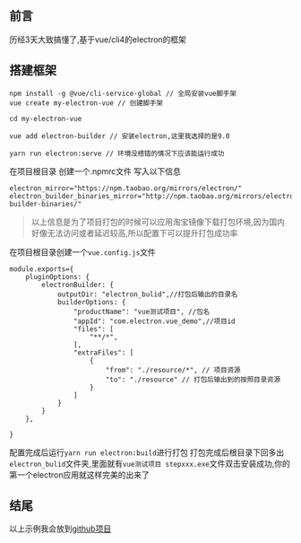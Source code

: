 ## 前言
历经3天大致搞懂了,基于vue/cli4的electron的框架
## 搭建框架
```
npm install -g @vue/cli-service-global // 全局安装vue脚手架
vue create my-electron-vue // 创建脚手架

cd my-electron-vue

vue add electron-builder // 安装electron,这里我选择的是9.0

yarn run electron:serve // 环境没搭错的情况下应该能运行成功
```
在项目根目录 创建一个.npmrc文件 写入以下信息
```
electron_mirror="https://npm.taobao.org/mirrors/electron/"
electron_builder_binaries_mirror="http://npm.taobao.org/mirrors/electron-builder-binaries/"

```
>以上信息是为了项目打包的时候可以应用淘宝镜像下载打包环境,因为国内好像无法访问或者延迟较高,所以配置下可以提升打包成功率


在项目根目录创建一个`vue.config.js`文件
```
module.exports={
    pluginOptions: {
        electronBuilder: {
            outputDir: "electron_bulid",//打包后输出的目录名
            builderOptions: {
                "productName": "vue测试项目", //包名
                "appId": "com.electron.vue_demo",//项目id
                "files": [
                    "**/*",
                ],
                "extraFiles": [
                    {
                        "from": "./resource/*", // 项目资源
                        "to": "./resource" // 打包后输出到的按照目录资源
                    }
                ]
            }
        }
    },

}

```

配置完成后运行`yarn run electron:build`进行打包
打包完成后根目录下回多出`electron_bulid`文件夹,里面就有`vue测试项目 stepxxx.exe`文件双击安装成功,你的第一个electron应用就这样完美的出来了

## 结尾
以上示例我会放到[github项目](https://github.com/a941909105/vue-cli-electron.git)